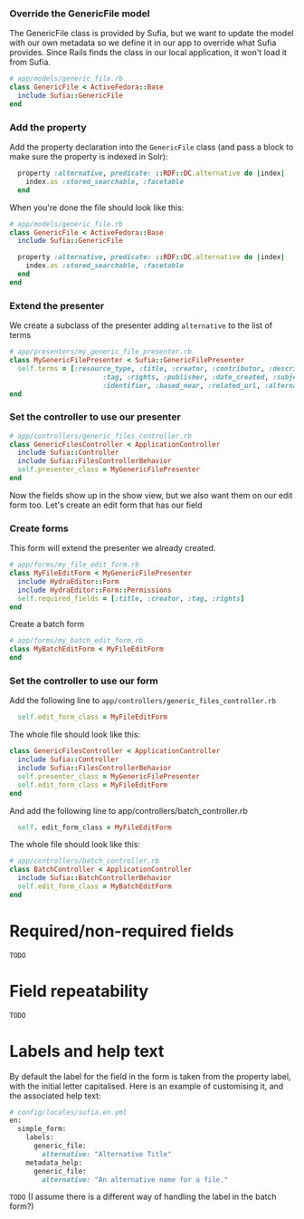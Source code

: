 ### Override the GenericFile model

The GenericFile class is provided by Sufia, but we want to update the model with our own metadata so we define it in our app to override what Sufia provides. Since Rails finds the class in our local application, it won't load it from Sufia.

```ruby
# app/models/generic_file.rb
class GenericFile < ActiveFedora::Base
  include Sufia::GenericFile
end
```

### Add the property

Add the property declaration into the `GenericFile` class (and pass a block to make sure the property is indexed in Solr):

```ruby
  property :alternative, predicate: ::RDF::DC.alternative do |index|
    index.as :stored_searchable, :facetable
  end
```

When you're done the file should look like this:
```ruby
# app/models/generic_file.rb
class GenericFile < ActiveFedora::Base
  include Sufia::GenericFile

  property :alternative, predicate: ::RDF::DC.alternative do |index|
    index.as :stored_searchable, :facetable
  end
end
```


### Extend the presenter
We create a subclass of the presenter adding `alternative` to the list of terms
```ruby
# app/presenters/my_generic_file_presenter.rb
class MyGenericFilePresenter < Sufia::GenericFilePresenter
  self.terms = [:resource_type, :title, :creator, :contributor, :description,
                       :tag, :rights, :publisher, :date_created, :subject, :language,
                       :identifier, :based_near, :related_url, :alternative]
end
```

### Set the controller to use our presenter
```ruby
# app/controllers/generic_files_controller.rb
class GenericFilesController < ApplicationController
  include Sufia::Controller
  include Sufia::FilesControllerBehavior
  self.presenter_class = MyGenericFilePresenter
end
```

Now the fields show up in the show view, but we also want them on our edit form too. Let's create an edit form that has our field

### Create forms
This form will extend the presenter we already created.

```ruby
# app/forms/my_file_edit_form.rb
class MyFileEditForm < MyGenericFilePresenter
  include HydraEditor::Form
  include HydraEditor::Form::Permissions
  self.required_fields = [:title, :creator, :tag, :rights]
end
```

Create a batch form
```ruby
# app/forms/my_batch_edit_form.rb
class MyBatchEditForm < MyFileEditForm
end
```

### Set the controller to use our form
Add the following line to `app/controllers/generic_files_controller.rb`
```ruby
  self.edit_form_class = MyFileEditForm
```

The whole file should look like this:
```ruby
class GenericFilesController < ApplicationController
  include Sufia::Controller
  include Sufia::FilesControllerBehavior
  self.presenter_class = MyGenericFilePresenter
  self.edit_form_class = MyFileEditForm
end
```

And add the following line to app/controllers/batch_controller.rb
```ruby
  self. edit_form_class = MyFileEditForm
```

The whole file should look like this:
```ruby
# app/controllers/batch_controller.rb
class BatchController < ApplicationController
  include Sufia::BatchControllerBehavior
  self.edit_form_class = MyBatchEditForm
end
```

# Required/non-required fields

`TODO`

# Field repeatability

`TODO`

# Labels and help text

By default the label for the field in the form is taken from the property label, with the initial letter capitalised.  Here is an example of customising it, and the associated help text:

```ruby
# config/locales/sufia.en.yml
en:
  simple_form:
    labels:
      generic_file:
        alternative: "Alternative Title"
    metadata_help:
      generic_file:
        alternative: "An alternative name for a file."
```

`TODO` (I assume there is a different way of handling the label in the batch form?)